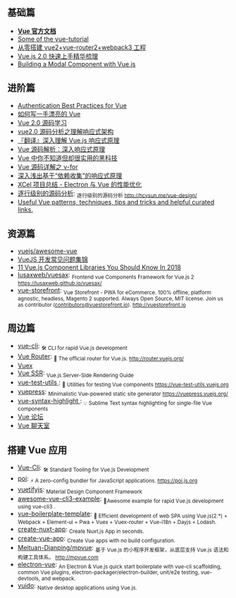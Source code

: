 ## 基础篇

* [**Vue 官方文档**](https://vuefe.cn/)
* [Some of the vue-tutorial](https://github.com/Wscats/vue-tutorial)
* [从零搭建 vue2+vue-router2+webpack3 工程](http://www.qinshenxue.com/article/20161118151423.html)
* [Vue.js 2.0 快速上手精华梳理](https://juejin.im/post/59aa1248518825392656a86a)
* [Building a Modal Component with Vue.js](https://alligator.io/vuejs/vue-modal-component/)

## 进阶篇

* [Authentication Best Practices for Vue](https://blog.sqreen.io/authentication-best-practices-vue/)
* [如何写一手漂亮的 Vue](http://jeffjade.com/2017/03/11/120-how-to-write-vue-better/?me)
* [Vue 2.0 源码学习](https://segmentfault.com/a/1190000007484936)
* [vue2.0 源码分析之理解响应式架构](https://segmentfault.com/a/1190000007334535)
* [『翻译』深入理解 Vue.js 响应式原理](https://juejin.im/post/59a7b01f6fb9a0249975d39f)
* [Vue 源码解析：深入响应式原理](https://juejin.im/entry/5834992667f356006c395b31)
* [Vue 中你不知道但却很实用的黑科技](https://juejin.im/post/5843dcad128fe100577876e1)
* [Vue 源码详解之 v-for](https://chuckliu.me/#!/posts/58c650a0b5187d2fb51c04fa)
* [深入浅出基于“依赖收集”的响应式原理](https://segmentfault.com/a/1190000011153487)
* [XCel 项目总结 - Electron 与 Vue 的性能优化](https://aotu.io/notes/2016/11/15/xcel/index.html)
* [逐行级别的源码分析](https://github.com/HcySunYang/vue-design): <sub>逐行级别的源码分析 http://hcysun.me/vue-design/</sub>
* [Useful Vue patterns, techniques, tips and tricks and helpful curated links.
](https://github.com/learn-vuejs/vue-patterns)

## 资源篇

* [vuejs/awesome-vue](https://github.com/vuejs/awesome-vue)
* [VueJS 开发常见问题集锦](https://blog.beard.ink/JavaScript/VueJS-开发常见问题集锦/)
* [11 Vue.js Component Libraries You Should Know In 2018](https://blog.bitsrc.io/11-vue-js-component-libraries-you-should-know-in-2018-3d35ad0ae37f)
* [lusaxweb/vuesax](https://github.com/lusaxweb/vuesax): <sub>Frontend vue Components Framework for Vue.js 2 https://lusaxweb.github.io/vuesax/</sub>
* [vue-storefront](https://github.com/DivanteLtd/vue-storefront): <sub>Vue Storefront - PWA for eCommerce. 100% offline, platform agnostic, headless, Magento 2 supported. Always Open Source, MIT license. Join us as contributor (contributors@vuestorefront.io). http://vuestorefront.io</sub>

## 周边篇

* [vue-cli](https://github.com/vuejs/vue-cli): <sub>🛠️ CLI for rapid Vue.js development</sub>
* [Vue Router](https://router.vuejs.org/): <sub>🚦 The official router for Vue.js. http://router.vuejs.org/</sub>
* [Vuex](https://vuex.vuejs.org/)
* [Vue SSR](https://ssr.vuejs.org/): <sub>Vue.js Server-Side Rendering Guide</sub>
* [vue-test-utils ](https://github.com/vuejs/vue-test-utils): <sub>🔬 Utilities for testing Vue components https://vue-test-utils.vuejs.org</sub>
* [vuepress](https://github.com/vuejs/vuepress): <sub>Minimalistic Vue-powered static site generator https://vuepress.vuejs.org/</sub>
* [vue-syntax-highlight ](https://github.com/vuejs/vue-syntax-highlight): <sub>💡 Sublime Text syntax highlighting for single-file Vue components</sub>
* [Vue 论坛](http://forum.vuejs.org)
* [Vue 聊天室](https://gitter.im/vuejs/vue)

## 搭建 Vue 应用

* [Vue-Cli](https://github.com/vuejs/vue-cli): <sub>🛠️ Standard Tooling for Vue.js Development</sub>
* [poi](https://github.com/egoist/poi): <sub>⚡️ A zero-config bundler for JavaScript applications. https://poi.js.org</sub>
* [vuetifyjs](https://vuetifyjs.com/): <sub>Material Design Component Framework</sub>
* [awesome-vue-cli3-example](https://github.com/nicejade/awesome-vue-cli3-example): <sub>🍑Awesome example for rapid Vue.js development using vue-cli3 .</sub>
* [vue-boilerplate-template](https://github.com/nicejade/vue-boilerplate-template): <sub>🍎 Efficient development of web SPA using Vue.js(2.*) + Webpack + Element-ui + Pwa + Vuex + Vuex-router + Vue-i18n + Dayjs + Lodash.</sub>
* [create-nuxt-app](https://github.com/nuxt-community/create-nuxt-app): <sub>Create Nuxt.js App in seconds.</sub>
* [create-vue-app](https://github.com/vue-land/create-vue-app): <sub>Create Vue apps with no build configuration.</sub>
* [Meituan-Dianping/mpvue](https://github.com/Meituan-Dianping/mpvue): <sub>基于 Vue.js 的小程序开发框架，从底层支持 Vue.js 语法和构建工具体系。 http://mpvue.com</sub>
* [electron-vue](https://github.com/SimulatedGREG/electron-vue): <sub>An Electron & Vue.js quick start boilerplate with vue-cli scaffolding, common Vue plugins, electron-packager/electron-builder, unit/e2e testing, vue-devtools, and webpack. </sub>
* [vuido](https://github.com/mimecorg/vuido): <sub>Native desktop applications using Vue.js.</sub>
